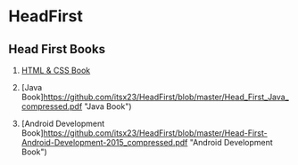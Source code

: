 # HeadFirst


## Head First Books

1.  [HTML & CSS Book](https://github.com/itsx23/HeadFirst/blob/master/Oreilly.Head.First.HTML.and.CSS.2nd.Edition-www.gocit.vn.pdf "HTML & CSS Book")

2.  [Java Book]https://github.com/itsx23/HeadFirst/blob/master/Head_First_Java_compressed.pdf "Java Book")

3.  [Android Development Book]https://github.com/itsx23/HeadFirst/blob/master/Head-First-Android-Development-2015_compressed.pdf "Android Development Book")






